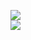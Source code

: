 [![](https://img.shields.io/badge/Made%20With-Github%20Spray-lightgrey.svg?style=for-the-badge&logo=github)](https://github.com/Annihil/github-spray#29557)  
[![](https://i.imgur.com/2DrTn0Z.gif)](https://github.com/Annihil/github-spray)